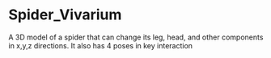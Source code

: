 # Spider_Vivarium
A 3D model of a spider that can change its leg, head, and other components in x,y,z directions. It also has 4 poses in key interaction

